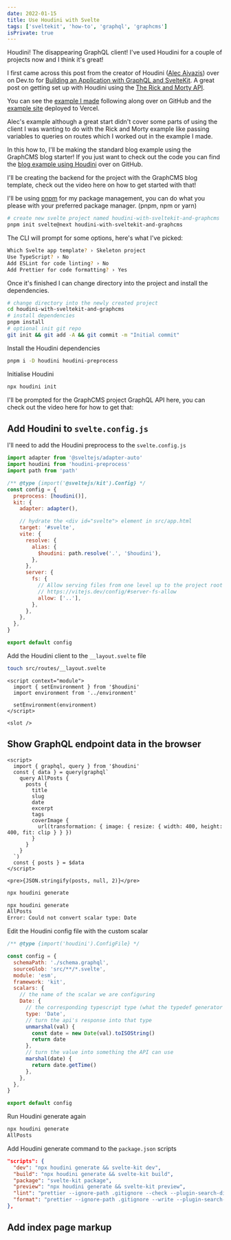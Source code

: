 ```yaml
---
date: 2022-01-15
title: Use Houdini with Svelte
tags: ['sveltekit', 'how-to', 'graphql', 'graphcms']
isPrivate: true
---
```


<script>
  import YouTube from '$lib/components/youtube.svelte'
</script>

Houdini! The disappearing GraphQL client! I've used Houdini for a
couple of projects now and I think it's great!

I first came across this post from the creator of Houdini ([Alec
Aivazis]) over on Dev.to for [Building an Application with GraphQL and
SvelteKit]. A great post on getting set up with Houdini using the [The
Rick and Morty API].

You can see the [example I made] following along over on GitHub and
the [example site] deployed to Vercel.

Alec's example although a great start didn't cover some parts of using
the client I was wanting to do with the Rick and Morty example like
passing variables to queries on routes which I worked out in the
example I made.

In this how to, I'll be making the standard blog example using the
GraphCMS blog starter! If you just want to check out the code you can
find the [blog example using Houdini] over on GitHub.

I'll be creating the backend for the project with the GraphCMS blog
template, check out the video here on how to get started with that!

<YouTube youTubeId='CUudpo8n2FA'/>

I'll be using [pnpm] for my package management, you can do what you
please with your preferred package manager. (pnpm, npm or yarn)

```bash
# create new svelte project named houdini-with-sveltekit-and-graphcms
pnpm init svelte@next houdini-with-sveltekit-and-graphcms
```

The CLI will prompt for some options, here's what I've picked:

```bash
Which Svelte app template? › Skeleton project
Use TypeScript? › No
Add ESLint for code linting? › No
Add Prettier for code formatting? › Yes
```

Once it's finished I can change directory into the project and install
the dependencies.

```bash
# change directory into the newly created project
cd houdini-with-sveltekit-and-graphcms
# install dependencies
pnpm install
# optional init git repo
git init && git add -A && git commit -m "Initial commit"
```

Install the Houdini dependencies

```bash
pnpm i -D houdini houdini-preprocess
```

Initialise Houdini

```bash
npx houdini init
```

I'll be prompted for the GraphCMS project GraphQL API here, you can
check out the video here for how to get that:

<YouTube youTubeId='ID8bchiyNfw'/>

## Add Houdini to `svelte.config.js`

I'll need to add the Houdini preprocess to the `svelte.config.js`

```js
import adapter from '@sveltejs/adapter-auto'
import houdini from 'houdini-preprocess'
import path from 'path'

/** @type {import('@sveltejs/kit').Config} */
const config = {
  preprocess: [houdini()],
  kit: {
    adapter: adapter(),

    // hydrate the <div id="svelte"> element in src/app.html
    target: '#svelte',
    vite: {
      resolve: {
        alias: {
          $houdini: path.resolve('.', '$houdini'),
        },
      },
      server: {
        fs: {
          // Allow serving files from one level up to the project root
          // https://vitejs.dev/config/#server-fs-allow
          allow: ['..'],
        },
      },
    },
  },
}

export default config
```

Add the Houdini client to the `__layout.svelte` file

```bash
touch src/routes/__layout.svelte
```

```svelte
<script context="module">
  import { setEnvironment } from '$houdini'
  import environment from '../environment'

  setEnvironment(environment)
</script>

<slot />
```

## Show GraphQL endpoint data in the browser

```svelte
<script>
  import { graphql, query } from '$houdini'
  const { data } = query(graphql`
    query AllPosts {
      posts {
        title
        slug
        date
        excerpt
        tags
        coverImage {
          url(transformation: { image: { resize: { width: 400, height: 400, fit: clip } } })
        }
      }
    }
  `)
  const { posts } = $data
</script>

<pre>{JSON.stringify(posts, null, 2)}</pre>
```

```bash
npx houdini generate
```

```bash
npx houdini generate
AllPosts
Error: Could not convert scalar type: Date
```

Edit the Houdini config file with the custom scalar

```js
/** @type {import('houdini').ConfigFile} */

const config = {
  schemaPath: './schema.graphql',
  sourceGlob: 'src/**/*.svelte',
  module: 'esm',
  framework: 'kit',
  scalars: {
    // the name of the scalar we are configuring
    Date: {
      // the corresponding typescript type (what the typedef generator leaves behind in the response and operation inputs)
      type: 'Date',
      // turn the api's response into that type
      unmarshal(val) {
        const date = new Date(val).toISOString()
        return date
      },
      // turn the value into something the API can use
      marshal(date) {
        return date.getTime()
      },
    },
  },
}

export default config
```

Run Houdini generate again

```bash
npx houdini generate
AllPosts
```

Add Houdini generate command to the `package.json` scripts

```json
"scripts": {
  "dev": "npx houdini generate && svelte-kit dev",
  "build": "npx houdini generate && svelte-kit build",
  "package": "svelte-kit package",
  "preview": "npx houdini generate && svelte-kit preview",
  "lint": "prettier --ignore-path .gitignore --check --plugin-search-dir=. .",
  "format": "prettier --ignore-path .gitignore --write --plugin-search-dir=. ."
},
```

## Add index page markup



<!-- Links -->

[alec aivazis]: https://github.com/AlecAivazis
[building an application with graphql and sveltekit]:
  https://dev.to/alecaivazis/building-an-application-with-graphql-and-sveltekit-3heb
[the rick and morty api]: https://github.com/afuh/rick-and-morty-api
[short post on it here]: https://afuh.dev/the-rick-and-morty-api
[example i made]:
  https://github.com/spences10/houdini-with-svelte-example
[example site]: https://houdini-with-svelte-example.vercel.app/
[blog example using houdini]:
  https://github.com/spences10/houdini-with-sveltekit-and-graphcms
[pnpm]: https://pnpm.io/
